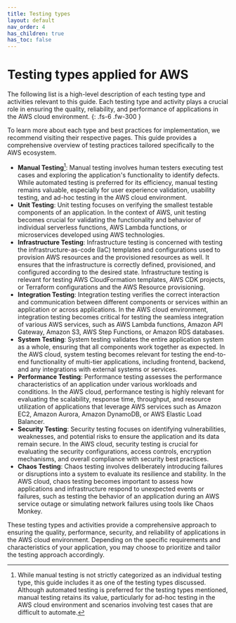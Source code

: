 ```yaml
---
title: Testing types
layout: default
nav_order: 4
has_children: true
has_toc: false
---
```


# Testing types applied for AWS

The following list is a high-level description of each testing type and activities relevant to this guide. Each testing type and activity plays a crucial role in ensuring the quality, reliability, and performance of applications in the AWS cloud environment.
{: .fs-6 .fw-300 }

To learn more about each type and best practices for implementation, we recommend visiting their respective pages. This guide provides a comprehensive overview of testing practices tailored specifically to the AWS ecosystem.

- **Manual Testing**[^1]: Manual testing involves human testers executing test cases and exploring the application's functionality to identify defects. While automated testing is preferred for its efficiency, manual testing remains valuable, especially for user experience validation, usability testing, and ad-hoc testing in the AWS cloud environment.
- **Unit Testing**: Unit testing focuses on verifying the smallest testable components of an application. In the context of AWS, unit testing becomes crucial for validating the functionality and behavior of individual serverless functions, AWS Lambda functions, or microservices developed using AWS technologies.
- **Infrastructure Testing**: Infrastructure testing is concerned with testing the infrastructure-as-code (IaC) templates and configurations used to provision AWS resources and the provisioned resources as well. It ensures that the infrastructure is correctly defined, provisioned, and configured according to the desired state. Infrastructure testing is relevant for testing AWS CloudFormation templates, AWS CDK projects, or Terraform configurations and the AWS Resource provisioning.
- **Integration Testing**: Integration testing verifies the correct interaction and communication between different components or services within an application or across applications. In the AWS cloud environment, integration testing becomes critical for testing the seamless integration of various AWS services, such as AWS Lambda functions, Amazon API Gateway, Amazon S3, AWS Step Functions, or Amazon RDS databases.
- **System Testing**: System testing validates the entire application system as a whole, ensuring that all components work together as expected. In the AWS cloud, system testing becomes relevant for testing the end-to-end functionality of multi-tier applications, including frontend, backend, and any integrations with external systems or services.
- **Performance Testing**: Performance testing assesses the performance characteristics of an application under various workloads and conditions. In the AWS cloud, performance testing is highly relevant for evaluating the scalability, response time, throughput, and resource utilization of applications that leverage AWS services such as Amazon EC2, Amazon Aurora, Amazon DynamoDB, or AWS Elastic Load Balancer.
- **Security Testing**: Security testing focuses on identifying vulnerabilities, weaknesses, and potential risks to ensure the application and its data remain secure. In the AWS cloud, security testing is crucial for evaluating the security configurations, access controls, encryption mechanisms, and overall compliance with security best practices.
- **Chaos Testing**: Chaos testing involves deliberately introducing failures or disruptions into a system to evaluate its resilience and stability. In the AWS cloud, chaos testing becomes important to assess how applications and infrastructure respond to unexpected events or failures, such as testing the behavior of an application during an AWS service outage or simulating network failures using tools like Chaos Monkey.

These testing types and activities provide a comprehensive approach to ensuring the quality, performance, security, and reliability of applications in the AWS cloud environment. Depending on the specific requirements and characteristics of your application, you may choose to prioritize and tailor the testing approach accordingly.

[^1]: While manual testing is not strictly categorized as an individual testing type, this guide includes it as one of the testing types discussed. Although automated testing is preferred for the testing types mentioned, manual testing retains its value, particularly for ad-hoc testing in the AWS cloud environment and scenarios involving test cases that are difficult to automate.
